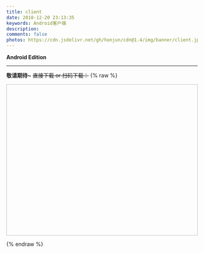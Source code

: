 ```yaml
---
title: client
date: 2018-12-20 23:13:35
keywords: Android客户端
description: 
comments: false
photos: https://cdn.jsdelivr.net/gh/honjun/cdn@1.4/img/banner/client.jpg
---
```



**Android Edition**

---

**敬请期待~**
~~直接下载 or 扫码下载：~~
{% raw %}

<div style="text-align: center;">
<img class="lazyload" data-src="https://cdn.jsdelivr.net/gh/littlegreedy/zero/images/intern/25.jpg" style="width: 960px; height: 400px;" alt="">
</div>

{% endraw %}